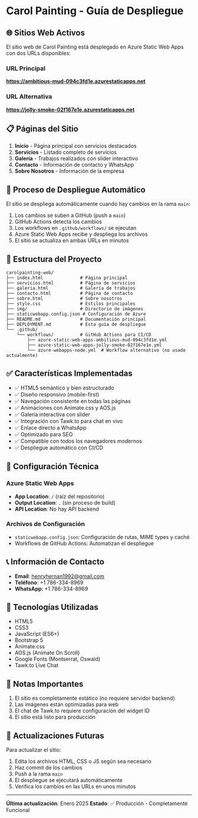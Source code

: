 # Carol Painting - Guía de Despliegue

## 🌐 Sitios Web Activos

El sitio web de Carol Painting está desplegado en Azure Static Web Apps con dos URLs disponibles:

### URL Principal
**https://ambitious-mud-094c3fd1e.azurestaticapps.net**

### URL Alternativa
**https://jolly-smoke-02f167e1e.azurestaticapps.net**

## 📋 Páginas del Sitio

1. **Inicio** - Página principal con servicios destacados
2. **Servicios** - Listado completo de servicios
3. **Galería** - Trabajos realizados con slider interactivo
4. **Contacto** - Información de contacto y WhatsApp
5. **Sobre Nosotros** - Información de la empresa

## 🚀 Proceso de Despliegue Automático

El sitio se despliega automáticamente cuando hay cambios en la rama `main`:

1. Los cambios se suben a GitHub (push a `main`)
2. GitHub Actions detecta los cambios
3. Los workflows en `.github/workflows/` se ejecutan
4. Azure Static Web Apps recibe y despliega los archivos
5. El sitio se actualiza en ambas URLs en minutos

## 📁 Estructura del Proyecto

```
carolpainting-web/
├── index.html              # Página principal
├── servicios.html          # Página de servicios
├── galeria.html            # Galería de trabajos
├── contacto.html           # Página de contacto
├── sobre.html              # Sobre nosotros
├── style.css               # Estilos principales
├── img/                    # Directorio de imágenes
├── staticwebapp.config.json # Configuración de Azure
├── README.md               # Documentación principal
├── DEPLOYMENT.md           # Esta guía de despliegue
└── .github/
    └── workflows/          # GitHub Actions para CI/CD
        ├── azure-static-web-apps-ambitious-mud-094c3fd1e.yml
        ├── azure-static-web-apps-jolly-smoke-02f167e1e.yml
        └── azure-webapps-node.yml  # Workflow alternativo (no usado actualmente)
```

## ✅ Características Implementadas

- ✅ HTML5 semántico y bien estructurado
- ✅ Diseño responsivo (mobile-first)
- ✅ Navegación consistente en todas las páginas
- ✅ Animaciones con Animate.css y AOS.js
- ✅ Galería interactiva con slider
- ✅ Integración con Tawk.to para chat en vivo
- ✅ Enlace directo a WhatsApp
- ✅ Optimizado para SEO
- ✅ Compatible con todos los navegadores modernos
- ✅ Despliegue automático con CI/CD

## 🔧 Configuración Técnica

### Azure Static Web Apps
- **App Location**: `/` (raíz del repositorio)
- **Output Location**: `.` (sin proceso de build)
- **API Location**: No hay API backend

### Archivos de Configuración
- `staticwebapp.config.json`: Configuración de rutas, MIME types y caché
- Workflows de GitHub Actions: Automatizan el despliegue

## 📞 Información de Contacto

- **Email**: henryhernan1992@gmail.com
- **Teléfono**: +1 786-334-8969
- **WhatsApp**: +1 786-334-8969

## 🎨 Tecnologías Utilizadas

- HTML5
- CSS3
- JavaScript (ES6+)
- Bootstrap 5
- Animate.css
- AOS.js (Animate On Scroll)
- Google Fonts (Montserrat, Oswald)
- Tawk.to Live Chat

## 📝 Notas Importantes

1. El sitio es completamente estático (no requiere servidor backend)
2. Las imágenes están optimizadas para web
3. El chat de Tawk.to requiere configuración del widget ID
4. El sitio está listo para producción

## 🔄 Actualizaciones Futuras

Para actualizar el sitio:

1. Edita los archivos HTML, CSS o JS según sea necesario
2. Haz commit de los cambios
3. Push a la rama `main`
4. El despliegue se ejecutará automáticamente
5. Verifica los cambios en las URLs en unos minutos

---

**Última actualización**: Enero 2025
**Estado**: ✅ Producción - Completamente Funcional
